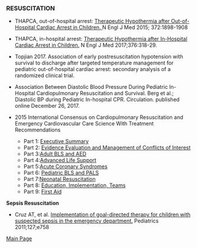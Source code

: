 ### RESUSCITATION
- THAPCA, out-of-hospital arrest: <a href = "https://www.nejm.org/doi/full/10.1056/NEJMoa1411480"> Therapeutic Hypothermia after Out-of-Hospital Cardiac Arrest in Children. </a>N Engl J Med 2015; 372:1898-1908

- THAPCA, in-hospital arrest: <a href = "https://www.nejm.org/doi/pdf/10.1056/NEJMoa1610493?articleTools=true"> Therapeutic Hypothermia after In-Hospital Cardiac Arrest in Children.</a> N Engl J Med 2017;376:318-29.

- Topjian 2017. Association of early postresuscitation hypotension with survival to discharge after targeted temperature management for pediatric out-of-hospital cardiac arrest: secondary analysis of a randomized clinical trial.

- Association Between Diastolic Blood Pressure During Pediatric In-Hospital Cardiopulmonary Resuscitation and Survival. Berg et al.; Diastolic BP during Pediatric In-hospital CPR. Circulation. published online December 26, 2017.

- 2015 International Consensus on Cardiopulmonary Resuscitation and Emergency Cardiovascular Care Science With Treatment Recommendations
    - Part 1: <a href="https://www.ahajournals.org/doi/10.1161/CIR.0000000000000270">Executive Summary</a>
    - Part 2: <a href="https://www.ahajournals.org/doi/10.1161/CIR.0000000000000271">Evidence Evaluation and Management of Conflicts of Interest</a>
    - Part 3:<a href="https://www.ahajournals.org/doi/10.1161/CIR.0000000000000272">Adult BLS and AED</a>
    - Part 4:<a href="https://www.ahajournals.org/doi/10.1161/CIR.0000000000000273">Advanced Life Support</a>
    - Part 5:<a href="https://www.ahajournals.org/doi/10.1161/CIR.0000000000000274">Acute Coronary Syndromes</a>
    - Part 6: <a href="https://www.ahajournals.org/doi/10.1161/CIR.0000000000000275">Pediatric BLS and PALS</a>
    - Part 7:<a href="https://www.ahajournals.org/doi/10.1161/CIR.0000000000000276">Neonatal Resuscitation</a>
    - Part 8: <a href="https://www.ahajournals.org/doi/10.1161/CIR.0000000000000277">Education, Implementation, Teams</a>
    - Part 9: <a href="https://www.ahajournals.org/doi/10.1161/CIR.0000000000000278">First Aid</a>

<b>Sepsis Resuscitation</b>

- Cruz AT, et al. <a href="https://pediatrics.aappublications.org/content/127/3/e758">Implementation of goal-directed therapy for children with suspected sepsis in the emergency department.</a> Pediatrics 2011;127;e758

<a href = "https://tracielin.github.io/PICU_Resources/index"> Main Page </a>
